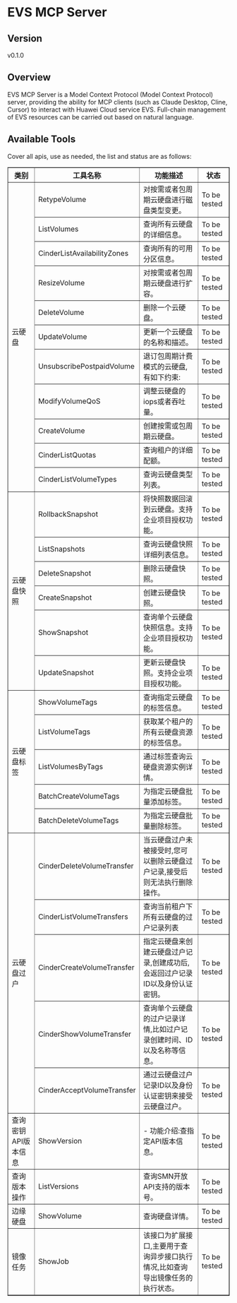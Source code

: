 # EVS MCP Server 


## Version
v0.1.0

## Overview

EVS MCP Server is a Model Context Protocol (Model Context Protocol) server, providing the ability for MCP clients (such as Claude Desktop, Cline, Cursor) to interact with Huawei Cloud service EVS. Full-chain management of EVS resources can be carried out based on natural language.

## Available Tools
Cover all apis, use as needed, the list and status are as follows:

<html>
    <head></head>
    <body>
        <table border="1" cellspacing="0" cellpadding="5">
            <tbody>
                <tr>
                    <th>类别</th>
                    <th>工具名称</th>
                    <th>功能描述</th>
                    <th>状态</th>
                </tr>
                <tr>
                    <td rowspan="11">云硬盘</td>
                    <td>RetypeVolume</td>
                    <td>对按需或者包周期云硬盘进行磁盘类型变更。</td>
                    <td>To be tested</td>
                </tr>
                <tr>
                    <td>ListVolumes</td>
                    <td>查询所有云硬盘的详细信息。</td>
                    <td>To be tested</td>
                </tr>
                <tr>
                    <td>CinderListAvailabilityZones</td>
                    <td>查询所有的可用分区信息。</td>
                    <td>To be tested</td>
                </tr>
                <tr>
                    <td>ResizeVolume</td>
                    <td>对按需或者包周期云硬盘进行扩容。</td>
                    <td>To be tested</td>
                </tr>
                <tr>
                    <td>DeleteVolume</td>
                    <td>删除一个云硬盘。</td>
                    <td>To be tested</td>
                </tr>
                <tr>
                    <td>UpdateVolume</td>
                    <td>更新一个云硬盘的名称和描述。</td>
                    <td>To be tested</td>
                </tr>
                <tr>
                    <td>UnsubscribePostpaidVolume</td>
                    <td>退订包周期计费模式的云硬盘,有如下约束:</td>
                    <td>To be tested</td>
                </tr>
                <tr>
                    <td>ModifyVolumeQoS</td>
                    <td>调整云硬盘的iops或者吞吐量。</td>
                    <td>To be tested</td>
                </tr>
                <tr>
                    <td>CreateVolume</td>
                    <td>创建按需或包周期云硬盘。</td>
                    <td>To be tested</td>
                </tr>
                <tr>
                    <td>CinderListQuotas</td>
                    <td>查询租户的详细配额。</td>
                    <td>To be tested</td>
                </tr>
                <tr>
                    <td>CinderListVolumeTypes</td>
                    <td>查询云硬盘类型列表。</td>
                    <td>To be tested</td>
                </tr>
                <tr>
                    <td rowspan="6">云硬盘快照</td>
                    <td>RollbackSnapshot</td>
                    <td>将快照数据回滚到云硬盘。支持企业项目授权功能。</td>
                    <td>To be tested</td>
                </tr>
                <tr>
                    <td>ListSnapshots</td>
                    <td>查询云硬盘快照详细列表信息。</td>
                    <td>To be tested</td>
                </tr>
                <tr>
                    <td>DeleteSnapshot</td>
                    <td>删除云硬盘快照。</td>
                    <td>To be tested</td>
                </tr>
                <tr>
                    <td>CreateSnapshot</td>
                    <td>创建云硬盘快照。</td>
                    <td>To be tested</td>
                </tr>
                <tr>
                    <td>ShowSnapshot</td>
                    <td>查询单个云硬盘快照信息。支持企业项目授权功能。</td>
                    <td>To be tested</td>
                </tr>
                <tr>
                    <td>UpdateSnapshot</td>
                    <td>更新云硬盘快照。支持企业项目授权功能。</td>
                    <td>To be tested</td>
                </tr>
                <tr>
                    <td rowspan="5">云硬盘标签</td>
                    <td>ShowVolumeTags</td>
                    <td>查询指定云硬盘的标签信息。</td>
                    <td>To be tested</td>
                </tr>
                <tr>
                    <td>ListVolumeTags</td>
                    <td>获取某个租户的所有云硬盘资源的标签信息。</td>
                    <td>To be tested</td>
                </tr>
                <tr>
                    <td>ListVolumesByTags</td>
                    <td>通过标签查询云硬盘资源实例详情。</td>
                    <td>To be tested</td>
                </tr>
                <tr>
                    <td>BatchCreateVolumeTags</td>
                    <td>为指定云硬盘批量添加标签。</td>
                    <td>To be tested</td>
                </tr>
                <tr>
                    <td>BatchDeleteVolumeTags</td>
                    <td>为指定云硬盘批量删除标签。</td>
                    <td>To be tested</td>
                </tr>
                <tr>
                    <td rowspan="5">云硬盘过户</td>
                    <td>CinderDeleteVolumeTransfer</td>
                    <td>当云硬盘过户未被接受时,您可以删除云硬盘过户记录,接受后则无法执行删除操作。</td>
                    <td>To be tested</td>
                </tr>
                <tr>
                    <td>CinderListVolumeTransfers</td>
                    <td>查询当前租户下所有云硬盘的过户记录列表</td>
                    <td>To be tested</td>
                </tr>
                <tr>
                    <td>CinderCreateVolumeTransfer</td>
                    <td>指定云硬盘来创建云硬盘过户记录,创建成功后,会返回过户记录ID以及身份认证密钥。</td>
                    <td>To be tested</td>
                </tr>
                <tr>
                    <td>CinderShowVolumeTransfer</td>
                    <td>查询单个云硬盘的过户记录详情,比如过户记录创建时间、ID以及名称等信息。</td>
                    <td>To be tested</td>
                </tr>
                <tr>
                    <td>CinderAcceptVolumeTransfer</td>
                    <td>通过云硬盘过户记录ID以及身份认证密钥来接受云硬盘过户。</td>
                    <td>To be tested</td>
                </tr>
                <tr>
                    <td rowspan="1">查询密钥API版本信息</td>
                    <td>ShowVersion</td>
                    <td>- 功能介绍:查指定API版本信息。</td>
                    <td>To be tested</td>
                </tr>
                <tr>
                    <td rowspan="1">查询版本操作</td>
                    <td>ListVersions</td>
                    <td>查询SMN开放API支持的版本号。</td>
                    <td>To be tested</td>
                </tr>
                <tr>
                    <td rowspan="1">边缘硬盘</td>
                    <td>ShowVolume</td>
                    <td>查询硬盘详情。</td>
                    <td>To be tested</td>
                </tr>
                <tr>
                    <td rowspan="1">镜像任务</td>
                    <td>ShowJob</td>
                    <td>该接口为扩展接口,主要用于查询异步接口执行情况,比如查询导出镜像任务的执行状态。</td>
                    <td>To be tested</td>
                </tr>
            </tbody>
        </table>
    </body>
</html>
